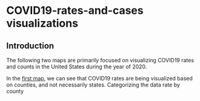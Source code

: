 # COVID19-rates-and-cases visualizations

## Introduction 
The following two maps are primarily focused on visualizing COVID19 rates and counts in the United States during the year of 2020. 

In the [first map](https://github.com/elilsan/COVID19-rates-and-cases/blob/54edcee3c826642ec410fe427dda0cc58999365f/map1.html), we can see that COVID19 rates are being visualized based on counties, and not necessarily states. Categorizing the data rate by county 